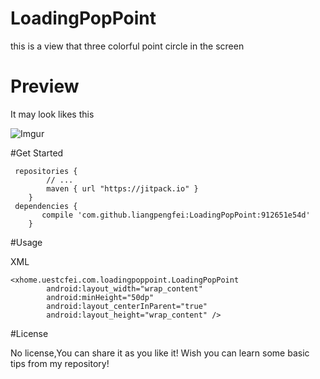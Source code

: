 # LoadingPopPoint
this is a view that three colorful point circle in the screen 

# Preview
It may look likes this 

![Imgur](http://i.imgur.com/wq0gInp.gif)

#Get Started

```
 repositories {
        // ...
        maven { url "https://jitpack.io" }
    }
 dependencies {
       compile 'com.github.liangpengfei:LoadingPopPoint:912651e54d'
	}
``` 

#Usage

XML

```
<xhome.uestcfei.com.loadingpoppoint.LoadingPopPoint
        android:layout_width="wrap_content"
        android:minHeight="50dp"
        android:layout_centerInParent="true"
        android:layout_height="wrap_content" />
```

#License

No license,You can share it as you like it! Wish you can learn some basic tips from my repository!
